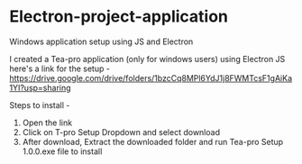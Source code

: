 # Electron-project-application
Windows application setup using JS and Electron

I created a Tea-pro application (only for windows users) using Electron JS
here's a link for the setup - https://drive.google.com/drive/folders/1bzcCq8MPl6YdJ1j8FWMTcsF1gAiKa1YI?usp=sharing

Steps to install - 
1. Open the link 
2. Click on T-pro Setup Dropdown and select download
3. After download, Extract the downloaded folder and run Tea-pro Setup 1.0.0.exe file to install 
